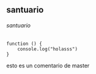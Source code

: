 
## santuario
###### santuario
```
function () {
    console.log("holasss")
}
```

esto es un comentario de master

